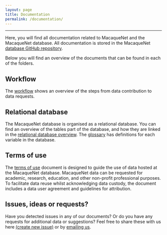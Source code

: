 ```yaml
---
layout: page
title: Documentation
permalink: /documentation/
---
```

***
Here, you will find all documentation related to MacaqueNet and the MacaqueNet database. All documentation is stored in the MacaqueNet <a href="https://github.com/MacaqueNet/database">database GitHub repository</a>.

Below you will find an overview of the documents that can be found in each of the folders.

## Workflow
The <a href="https://github.com/MacaqueNet/database/blob/main/MacaqueNet%20workflow.pdf">workflow</a> shows an overview of the steps from data contribution to data requests.

## Relational database
The MacaqueNet database is organised as a relational database. You can find an overview of the tables part of the database, and how they are linked in the <a href="https://github.com/MacaqueNet/database/blob/main/MacaqueNet%20relational%20database%20overview.pdf">relational database overview</a>. The <a href="https://github.com/MacaqueNet/database/blob/main/MacaqueNet%20glossary.pdf">glossary</a> has definitions for each variable in the database.

## Terms of use
The <a href="https://github.com/MacaqueNet/database/blob/main/MacaqueNet%20terms%20of%20use.pdf">terms of use</a> document is designed to guide the use of data hosted at the MacaqueNet database. MacaqueNet data can be requested for academic, research, education, and other non-profit professional purposes. To facilitate data reuse whilst acknowledging data custody, the document includes a data user agreement and guidelines for attribution.

## Issues, ideas or requests?
Have you detected issues in any of our documents? Or do you have any requests for additional data or suggestions? Feel free to share these with us here <a href="https://github.com/MacaqueNet/database/issues/new/choose">(create new issue)</a> or by <a href="MacaqueNet@gmail.com">emailing us</a>.








